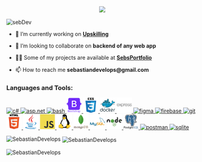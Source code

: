 <div class="container-lg px-3 my-5 markdown-body">
      
<p align="center">
  <a href="https://github.com/SebastianDevelops">
    <img src="https://readme-typing-svg.demolab.com?font=Fira+Code&amp;size=30&amp;duration=100&amp;pause=800&amp;color=F70000&amp;center=true&amp;width=435&amp;lines=Sebastian+Van Rooyen" alt=""></a>
</p>

<p align="center">
  <a href="https://github.com/SebastianDevelops">
    <img src="https://readme-typing-svg.demolab.com?font=Fira+Code&amp;size=30&amp;duration=1000&amp;pause=1000&amp;color=F70000&amp;center=true&amp;width=435&amp;lines=Backend+Developer;Asp.net;Frontend+Developer;CS;SQL;Jquery;Ajax;LINQ;MVC;Git;Entity+Framework;Python;Django"></a>
</p>


<p align="left"> <img src="https://komarev.com/ghpvc/?username=SebastianDevelops&amp;label=Profile%20views&amp;color=ff0000&amp;style=flat" alt="sebDev"> </p>

<ul>
  <li>
    <p>🔭 I’m currently working on <a href="https://github.com/SebastianDevelops/computerScience"><strong>Upskilling</strong></a></p>
  </li>
  <li>
    <p>👯 I’m looking to collaborate on <strong>backend of any web app</strong></p>
  </li>
  <li>
    <p>👨‍💻 Some of my projects are available at <a href="https://sebastians-portfolio-site.web.app/"><strong>SebsPortfolio</strong></a></p>
  </li>
  <li>
    <p>📫 How to reach me <strong>sebastiandevelops@gmail.com</strong></p>
  </li>
</ul>

<h3 align="left" id="languages-and-tools">Languages and Tools:<a class="anchorjs-link " href="#languages-and-tools" aria-label="Anchor" data-anchorjs-icon="" style="font: 1em / 1 anchorjs-icons; padding-left: 0.375em;"></a></h3>
<p align="left"> <a href="https://developer.android.com" target="_blank" rel="noreferrer"> <img src="https://iconape.com/wp-content/png_logo_vector/c.png" alt="c#" width="40" height="40"> </a> <a href="https://azure.microsoft.com/en-in/" target="_blank" rel="noreferrer"> <img src="https://mlfixga4cteo.i.optimole.com/w:auto/h:auto/q:mauto/f:avif/https://lemborco.com/wp-content/uploads/2022/11/Asp-dot-net-tutorial.png" alt="asp.net" width="40" height="40"> </a> <a href="https://www.gnu.org/software/bash/" target="_blank" rel="noreferrer"> <img src="https://www.vectorlogo.zone/logos/gnu_bash/gnu_bash-icon.svg" alt="bash" width="40" height="40"> </a> <a href="https://getbootstrap.com" target="_blank" rel="noreferrer"> <img src="https://raw.githubusercontent.com/devicons/devicon/master/icons/bootstrap/bootstrap-plain-wordmark.svg" alt="bootstrap" width="40" height="40"> </a> <a href="https://www.w3schools.com/css/" target="_blank" rel="noreferrer"> <img src="https://raw.githubusercontent.com/devicons/devicon/master/icons/css3/css3-original-wordmark.svg" alt="css3" width="40" height="40"> </a> <a href="https://www.docker.com/" target="_blank" rel="noreferrer"> <img src="https://raw.githubusercontent.com/devicons/devicon/master/icons/docker/docker-original-wordmark.svg" alt="docker" width="40" height="40"> </a> <a href="https://expressjs.com" target="_blank" rel="noreferrer"> <img src="https://raw.githubusercontent.com/devicons/devicon/master/icons/express/express-original-wordmark.svg" alt="express" width="40" height="40"> </a> <a href="https://www.figma.com/" target="_blank" rel="noreferrer"> <img src="https://www.vectorlogo.zone/logos/figma/figma-icon.svg" alt="figma" width="40" height="40"> </a> <a href="https://firebase.google.com/" target="_blank" rel="noreferrer"> <img src="https://www.vectorlogo.zone/logos/firebase/firebase-icon.svg" alt="firebase" width="40" height="40"> </a> <a href="https://git-scm.com/" target="_blank" rel="noreferrer"> <img src="https://www.vectorlogo.zone/logos/git-scm/git-scm-icon.svg" alt="git" width="40" height="40"> </a> <a href="https://www.w3.org/html/" target="_blank" rel="noreferrer"> <img src="https://raw.githubusercontent.com/devicons/devicon/master/icons/html5/html5-original-wordmark.svg" alt="html5" width="40" height="40"> </a> <a href="https://www.java.com" target="_blank" rel="noreferrer"> <img src="https://raw.githubusercontent.com/devicons/devicon/master/icons/java/java-original.svg" alt="java" width="40" height="40"> </a> <a href="https://developer.mozilla.org/en-US/docs/Web/JavaScript" target="_blank" rel="noreferrer"> <img src="https://raw.githubusercontent.com/devicons/devicon/master/icons/javascript/javascript-original.svg" alt="javascript" width="40" height="40"> </a> <a href="https://www.linux.org/" target="_blank" rel="noreferrer"> <img src="https://raw.githubusercontent.com/devicons/devicon/master/icons/linux/linux-original.svg" alt="linux" width="40" height="40"> </a> <a href="https://www.mongodb.com/" target="_blank" rel="noreferrer"> <img src="https://raw.githubusercontent.com/devicons/devicon/master/icons/mongodb/mongodb-original-wordmark.svg" alt="mongodb" width="40" height="40"> </a> <a href="https://www.mysql.com/" target="_blank" rel="noreferrer"> <img src="https://raw.githubusercontent.com/devicons/devicon/master/icons/mysql/mysql-original-wordmark.svg" alt="mysql" width="40" height="40"> </a> <a href="https://nodejs.org" target="_blank" rel="noreferrer"> <img src="https://raw.githubusercontent.com/devicons/devicon/master/icons/nodejs/nodejs-original-wordmark.svg" alt="nodejs" width="40" height="40"> </a> <a href="https://www.postgresql.org" target="_blank" rel="noreferrer"> <img src="https://raw.githubusercontent.com/devicons/devicon/master/icons/postgresql/postgresql-original-wordmark.svg" alt="postgresql" width="40" height="40"> </a> <a href="https://postman.com" target="_blank" rel="noreferrer"> <img src="https://www.vectorlogo.zone/logos/getpostman/getpostman-icon.svg" alt="postman" width="40" height="40"> </a> <a href="https://www.sqlite.org/" target="_blank" rel="noreferrer"> <img src="https://www.vectorlogo.zone/logos/sqlite/sqlite-icon.svg" alt="sqlite" width="40" height="40"> </a> </p>

<p><img align="left" src="https://github-readme-stats.vercel.app/api/top-langs?username=SebastianDevelops&amp;show_icons=true&amp;theme=dark&amp;title_color=ffffff&amp;text_color=ffffff&amp;locale=en&amp;layout=compact" alt="SebastianDevelops"></p>

<p>&nbsp;<img align="center" src="https://github-readme-stats.vercel.app/api?username=SebastianDevelops&amp;show_icons=true&amp;theme=dark&amp;locale=en" alt="SebastianDevelops"></p>

<p><img align="center" src="https://github-readme-streak-stats.herokuapp.com/?user=SebastianDevelops&amp;theme=dark" alt="SebastianDevelops"></p>

<p><br><br></p>


      
</div>
    
